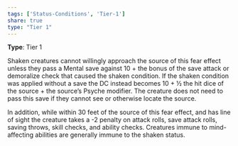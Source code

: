 ```yaml
---
tags: ['Status-Conditions', 'Tier-1']
share: true
type: "Tier 1"
---
```

**Type**: Tier 1

Shaken creatures cannot willingly approach the source of this fear effect unless they pass a Mental save against 10 + the bonus of the save attack or demoralize check that caused the shaken condition. If the shaken condition was applied without a save the DC instead becomes 10 + ½ the hit dice of the source + the source’s Psyche modifier. The creature does not need to pass this save if they cannot see or otherwise locate the source.

In addition, while within 30 feet of the source of this fear effect, and has line of sight the creature takes a -2 penalty on attack rolls, save attack rolls, saving throws, skill checks, and ability checks. Creatures immune to mind-affecting abilities are generally immune to the shaken status.